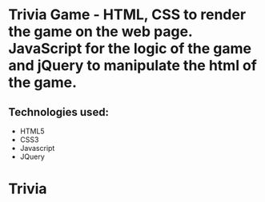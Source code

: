 # Trivia Game -  HTML, CSS to render the game on the web page. JavaScript for the logic of the game and jQuery to manipulate the html of the game.

## Technologies used:
* HTML5
* CSS3
* Javascript
* JQuery
# Trivia
